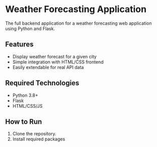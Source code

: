 # Weather Forecasting Application

The full backend application for a weather forecasting web application using Python and Flask.

## Features
- Display weather forecast for a given city
- Simple integration with HTML/CSS frontend
- Easily extendable for real API data

## Required Technologies
- Python 3.8+
- Flask
- HTML/CSS/JS

## How to Run
1. Clone the repository.
2. Install required packages
